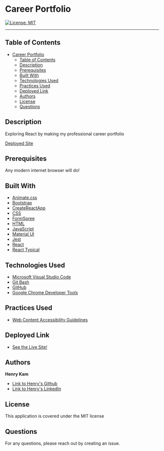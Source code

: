 # Career Portfolio
[![License: MIT](https://img.shields.io/badge/License-MIT-yellow.svg)](https://opensource.org/licenses/MIT)

---

## Table of Contents

- [Career Portfolio](#career-portfolio)
  - [Table of Contents](#table-of-contents)
  - [Description](#description)
  - [Prerequisites](#prerequisites)
  - [Built With](#built-with)
  - [Technologies Used](#technologies-used)
  - [Practices Used](#practices-used)
  - [Deployed Link](#deployed-link)
  - [Authors](#authors)
  - [License](#license)
  - [Questions](#questions)
  

## Description

Exploring React by making my professional career portfolio


[Deployed Site](https://gulpinhenry.github.io/career-portfolio/)
 <br />



## Prerequisites
Any modern internet browser will do!

## Built With


* [Animate.css](https://animate.style/)
* [Bootstrap](https://getbootstrap.com/docs/5.1/getting-started/introduction/)
* [CreateReactApp](https://github.com/facebook/create-react-app)
* [CSS](https://developer.mozilla.org/en-US/docs/Web/CSS)
* [FormSpree](https://formspree.io/)
* [HTML](https://developer.mozilla.org/en-US/docs/Web/HTML)
* [JavaScript](https://developer.mozilla.org/en-US/docs/Web/JavaScript)
* [Material UI](https://mui.com/)
* [Jest](https://jestjs.io/)
* [React](https://reactjs.org/)
* [React Typical](https://www.npmjs.com/package/react-typical)

## Technologies Used

* [Microsoft Visual Studio Code](https://code.visualstudio.com/)
* [Git Bash](https://git-scm.com/downloads)
* [GitHub](https://github.com/)
* [Google Chrome Developer Tools](https://developer.chrome.com/docs/devtools/)

## Practices Used

* [Web Content Accessibility Guidelines](https://www.w3.org/WAI/standards-guidelines/wcag/)

## Deployed Link

* [See the Live Site!](https://gulpinhenry.github.io/react-portfolio)

## Authors


**Henry Kam**

- [Link to Henry's Github](https://github.com/gulpinhenry)
- [Link to Henry's LinkedIn](https://www.linkedin.com/in/kamhenry/)

## License

This application is covered under the MIT license

## Questions

For any questions, please reach out by creating an issue.